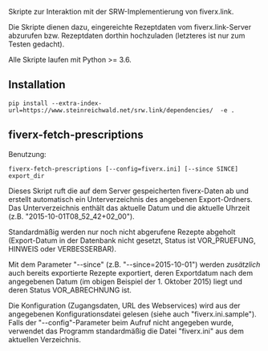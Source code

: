 Skripte zur Interaktion mit der SRW-Implementierung von fiverx.link.

Die Skripte dienen dazu, eingereichte Rezeptdaten vom fiverx.link-Server
abzurufen bzw. Rezeptdaten dorthin hochzuladen (letzteres ist nur zum
Testen gedacht).

Alle Skripte laufen mit Python >= 3.6.


## Installation

    pip install --extra-index-url=https://www.steinreichwald.net/srw.link/dependencies/  -e .


## fiverx-fetch-prescriptions

Benutzung:

    fiverx-fetch-prescriptions [--config=fiverx.ini] [--since SINCE] export_dir

Dieses Skript ruft die auf dem Server gespeicherten fiverx-Daten ab und
erstellt automatisch ein Unterverzeichnis des angebenen Export-Ordners.
Das Unterverzeichnis enthält das aktuelle Datum und die aktuelle Uhrzeit
(z.B. "2015-10-01T08_52_42+02_00").

Standardmäßig werden nur noch nicht abgerufene Rezepte abgeholt (Export-Datum
in der Datenbank nicht gesetzt, Status ist VOR_PRUEFUNG, HINWEIS oder
VERBESSERBAR).

Mit dem Parameter "--since" (z.B. "--since=2015-10-01") werden *zusätzlich*
auch bereits exportierte Rezepte exportiert, deren Exportdatum nach dem
angegebenen Datum (im obigen Beispiel der 1. Oktober 2015) liegt und deren
Status VOR_ABRECHNUNG ist.

Die Konfiguration (Zugangsdaten, URL des Webservices) wird aus der angegebenen
Konfigurationsdatei gelesen (siehe auch "fiverx.ini.sample"). Falls der
"--config"-Parameter beim Aufruf nicht angegeben wurde, verwendet das Programm
standardmäßig die Datei "fiverx.ini" aus dem aktuellen Verzeichnis.

